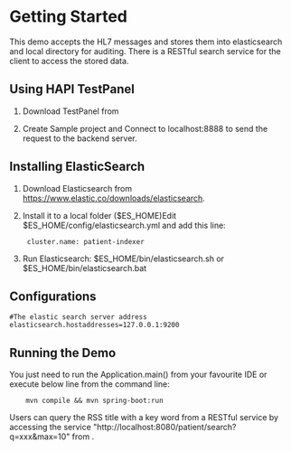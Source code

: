 # Getting Started

This demo accepts the HL7 messages and stores them into elasticsearch and local directory for auditing.
There is a RESTful search service for the client to access the stored data.

## Using HAPI TestPanel

1. Download TestPanel from

2. Create Sample project and Connect to localhost:8888 to send the request to the backend server.

## Installing ElasticSearch

1. Download Elasticsearch from https://www.elastic.co/downloads/elasticsearch.

2. Install it to a local folder ($ES_HOME)Edit $ES_HOME/config/elasticsearch.yml and add this line:

		cluster.name: patient-indexer

3. Run Elasticsearch: $ES_HOME/bin/elasticsearch.sh or $ES_HOME/bin/elasticsearch.bat

## Configurations

    #The elastic search server address
    elasticsearch.hostaddresses=127.0.0.1:9200

## Running the Demo
You just need to run the Application.main() from your favourite IDE or execute below line from the command line:

		mvn compile && mvn spring-boot:run

 Users can query the RSS title with a key word from a RESTful service by accessing the service "http://localhost:8080/patient/search?q=xxx&max=10" from .

